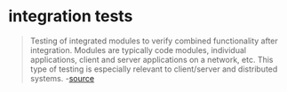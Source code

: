 # integration tests

>  Testing of integrated modules to verify combined functionality after integration. Modules are typically code modules, individual applications, client and server applications on a network, etc. This type of testing is especially relevant to client/server and distributed systems. -[source](http://www.softwaretestinghelp.com/types-of-software-testing/)

